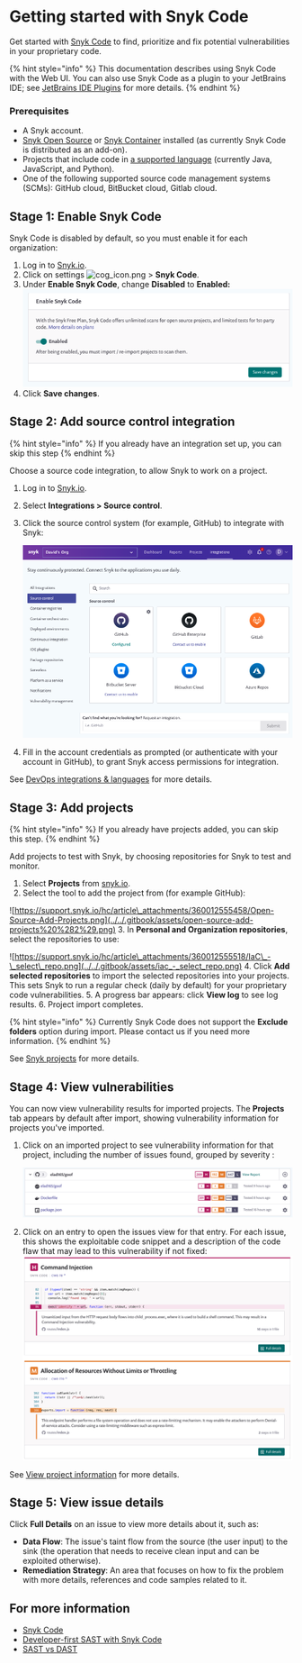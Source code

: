 # Getting started with Snyk Code

Get started with [Snyk Code](https://snyk.io/product/snyk-code/) to find, prioritize and fix potential vulnerabilities in your proprietary code.

{% hint style="info" %}
This documentation describes using Snyk Code with the Web UI. You can also use Snyk Code as a plugin to your JetBrains IDE; see [JetBrains IDE Plugins](https://support.snyk.io/hc/en-us/articles/360004032317-JetBrains-IDE-Plugins) for more details.
{% endhint %}

### Prerequisites

* A Snyk account.
* [Snyk Open Source](https://docs.snyk.io/snyk-open-source) or [Snyk Container](https://docs.snyk.io/snyk-container) installed \(as currently Snyk Code is distributed as an add-on\).
* Projects that include code in [a supported language](https://docs.snyk.io/snyk-code/snyk-code-language-and-framework-support) \(currently Java, JavaScript, and Python\).
* One of the following supported source code management systems \(SCMs\): GitHub cloud, BitBucket cloud, Gitlab cloud.

## Stage 1: Enable Snyk Code

Snyk Code is disabled by default, so you must enable it for each organization:

1. Log in to [Snyk.io](http://snyk.io/).
2. Click on settings ![cog\_icon.png](https://support.snyk.io/hc/article_attachments/4402908592145/cog_icon.png)  &gt; **Snyk Code**.
3. Under **Enable Snyk Code**, change **Disabled** to **Enabled:**  ![enable-snyk-code.png](../../.gitbook/assets/enable-snyk-code.png)
4. Click **Save changes**.

## Stage 2: Add source control integration

{% hint style="info" %}
If you already have an integration set up, you can skip this step
{% endhint %}

Choose a source code integration, to allow Snyk to work on a project.

1. Log in to [Snyk.io](http://snyk.io/).
2. Select **Integrations &gt; Source control**.
3. Click the source control system \(for example, GitHub\) to integrate with Snyk:

   ![Screenshot\_2021-06-22\_at\_10.58.18.png](../../.gitbook/assets/screenshot-2021-06-22-at-10.58.18.png)

4. Fill in the account credentials as prompted \(or authenticate with your account in GitHub\), to grant Snyk access permissions for integration.

See [DevOps integrations & languages](https://support.snyk.io/hc/en-us/articles/360011733538-DevOps-integrations-languages) for more details.

## Stage 3: Add projects

{% hint style="info" %}
If you already have projects added, you can skip this step.
{% endhint %}

Add projects to test with Snyk, by choosing repositories for Snyk to test and monitor.

1. Select **Projects** from [snyk.io](http://snyk.io/).
2. Select the tool to add the project from \(for example GitHub\):

![https://support.snyk.io/hc/article\_attachments/360012555458/Open-Source-Add-Projects.png](../../.gitbook/assets/open-source-add-projects%20%282%29.png)
3. In **Personal and Organization repositories**, select the repositories to use:

![https://support.snyk.io/hc/article\_attachments/360012555518/IaC\_-\_select\_repo.png](../../.gitbook/assets/iac_-_select_repo.png)
4. Click **Add selected repositories** to import the selected repositories into your projects. This sets Snyk to run a regular check \(daily by default\) for your proprietary code vulnerabilities.
5. A progress bar appears: click **View log** to see log results.
6. Project import completes.

{% hint style="info" %}
Currently Snyk Code does not support the **Exclude folders** option during import. Please contact us if you need more information.
{% endhint %}

See [Snyk projects](https://support.snyk.io/hc/en-us/sections/360004724958-Snyk-projects) for more details.

## Stage 4: View vulnerabilities

You can now view vulnerability results for imported projects. The **Projects** tab appears by default after import, showing vulnerability information for projects you've imported.

1. Click on an imported project to see vulnerability information for that project, including the number of issues found, grouped by severity :

   ![View-Vulns1.png](../../.gitbook/assets/view-vulns1.png)

2. Click on an entry to open the issues view for that entry. For each issue, this shows the exploitable code snippet and a description of the code flaw that may lead to this vulnerability if not fixed:  ![View-Vulns2.png](../../.gitbook/assets/view-vulns2.png)

See [View project information](https://docs.snyk.io/getting-started/introduction-to-snyk-projects/view-project-information) for more details.

## Stage 5: View issue details

Click **Full Details** on an issue to view more details about it, such as:

* **Data Flow**: The issue's taint flow from the source \(the user input\) to the sink \(the operation that needs to receive clean input and can be exploited otherwise\).
* **Remediation Strategy**: An area that focuses on how to fix the problem with more details, references and code samples related to it.

## For more information

* [Snyk Code](https://docs.snyk.io/snyk-code)
* [Developer-first SAST with Snyk Code](https://snyk.io/blog/developer-first-sast-with-snyk-code/)
* [SAST vs DAST](https://snyk.io/learn/sast-vs-dast/)

